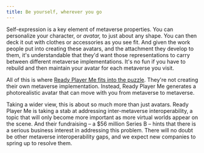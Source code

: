 ```yaml
---
title: Be yourself, wherever you go
---
```

Self-expression is a key element of metaverse properties. You can personalize your character, or _avatar,_ to just about any shape. You can then deck it out with clothes or accessories as you see fit. And given the work people put into creating these avatars, and the attachment they develop to them, it's understandable that they'd want those representations to carry between different metaverse implementations. It's no fun if you have to rebuild and then maintain your avatar for each metaverse you visit.

All of this is where [Ready Player Me fits into the puzzle](https://lesechos.fr/tech-medias/hightech/ready-player-me-la-start-up-qui-veut-recreer-votre-visage-pour-le-metavers-1783537). They're not creating their own metaverse implementation. Instead, Ready Player Me generates a photorealistic avatar that can move with you from metaverse to metaverse.

Taking a wider view, this is about so much more than just avatars. Ready Player Me is taking a stab at addressing inter-metaverse interoperability, a topic that will only become more important as more virtual worlds appear on the scene. And their fundraising – a $56 million Series B – hints that there is a serious business interest in addressing this problem. There will no doubt be other metaverse interoperability gaps, and we expect new companies to spring up to resolve them.